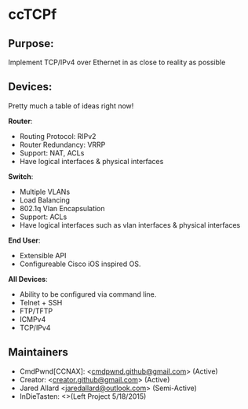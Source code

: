 # ccTCPf


## Purpose:

Implement TCP/IPv4 over Ethernet in as close to reality as possible

## Devices:

Pretty much a table of ideas right now!

__Router__:

* Routing Protocol: RIPv2
* Router Redundancy: VRRP
* Support: NAT, ACLs
* Have logical interfaces & physical interfaces

__Switch__:

* Multiple VLANs
* Load Balancing
* 802.1q Vlan Encapsulation
* Support: ACLs
* Have logical interfaces such as vlan interfaces & physical interfaces

__End User__:

* Extensible API
* Configureable Cisco iOS inspired OS.

__All Devices__:

* Ability to be configured via command line.
* Telnet + SSH
* FTP/TFTP
* ICMPv4
* TCP/IPv4


## Maintainers

* CmdPwnd[CCNAX]:       &lt;cmdpwnd.github@gmail.com&gt; (Active)
* Creator:       &lt;creator.github@gmail.com&gt; (Active)
* Jared Allard &lt;jaredallard@outlook.com&gt; (Semi-Active)
* InDieTasten:   &lt;&gt;(Left Project 5/18/2015)
